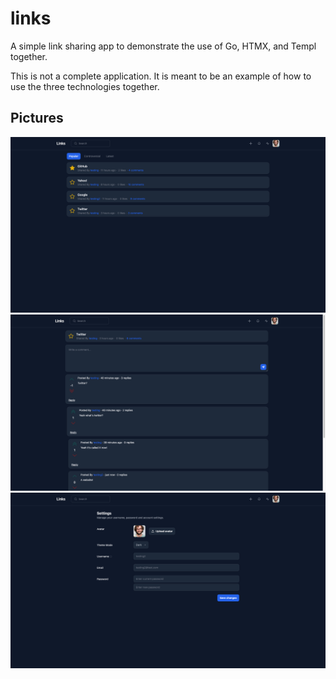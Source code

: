# links

A simple link sharing app to demonstrate the use of Go, HTMX, and Templ together.

This is not a complete application. It is meant to be an example of how to use the three technologies together.

## Pictures

<p align="center">
  <img src="https://github.com/joeychilson/links/blob/main/static/img/homepage.png?raw=true" width="1080">
  <img src="https://github.com/joeychilson/links/blob/main/static/img/post.png?raw=true" width="1080">
  <img src="https://github.com/joeychilson/links/blob/main/static/img/settings.png?raw=true" width="1080">
</p>